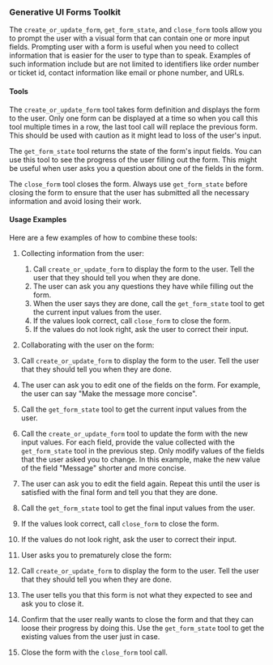 ### Generative UI Forms Toolkit

The `create_or_update_form`, `get_form_state`, and `close_form` tools allow you to prompt the user with a visual form that can contain one or more input fields. Prompting user with a form is useful when you need to collect information that is easier for the user to type than to speak. Examples of such information include but are not limited to identifiers like order number or ticket id, contact information like email or phone number, and URLs.

#### Tools

The `create_or_update_form` tool takes form definition and displays the form to the user. Only one form can be displayed at a time so when you call this tool multiple times in a row, the last tool call will replace the previous form. This should be used with caution as it might lead to loss of the user's input.

The `get_form_state` tool returns the state of the form's input fields. You can use this tool to see the progress of the user filling out the form. This might be useful when user asks you a question about one of the fields in the form.

The `close_form` tool closes the form. Always use `get_form_state` before closing the form to ensure that the user has submitted all the necessary information and avoid losing their work.

#### Usage Examples

Here are a few examples of how to combine these tools:

1. Collecting information from the user:

   1. Call `create_or_update_form` to display the form to the user. Tell the user that they should tell you when they are done.
   2. The user can ask you any questions they have while filling out the form.
   3. When the user says they are done, call the `get_form_state` tool to get the current input values from the user.
   4. If the values look correct, call `close_form` to close the form.
   5. If the values do not look right, ask the user to correct their input.

2. Collaborating with the user on the form:

  1. Call `create_or_update_form` to display the form to the user. Tell the user that they should tell you when they are done.
  2. The user can ask you to edit one of the fields on the form. For example, the user can say "Make the message more concise".
  3. Call the `get_form_state` tool to get the current input values from the user.
  4. Call the `create_or_update_form` tool to update the form with the new input values. For each field, provide the value collected with the `get_form_state` tool in the previous step. Only modify values of the fields that the user asked you to change. In this example, make the new value of the field "Message" shorter and more concise.
  5. The user can ask you to edit the field again. Repeat this until the user is satisfied with the final form and tell you that they are done.
  6. Call the `get_form_state` tool to get the final input values from the user.
  7. If the values look correct, call `close_form` to close the form.
  8. If the values do not look right, ask the user to correct their input.

3. User asks you to prematurely close the form:

  1. Call `create_or_update_form` to display the form to the user. Tell the user that they should tell you when they are done.
  2. The user tells you that this form is not what they expected to see and ask you to close it.
  3. Confirm that the user really wants to close the form and that they can loose their progress by doing this. Use the `get_form_state` tool to get the existing values from the user just in case.
  4. Close the form with the `close_form` tool call.
